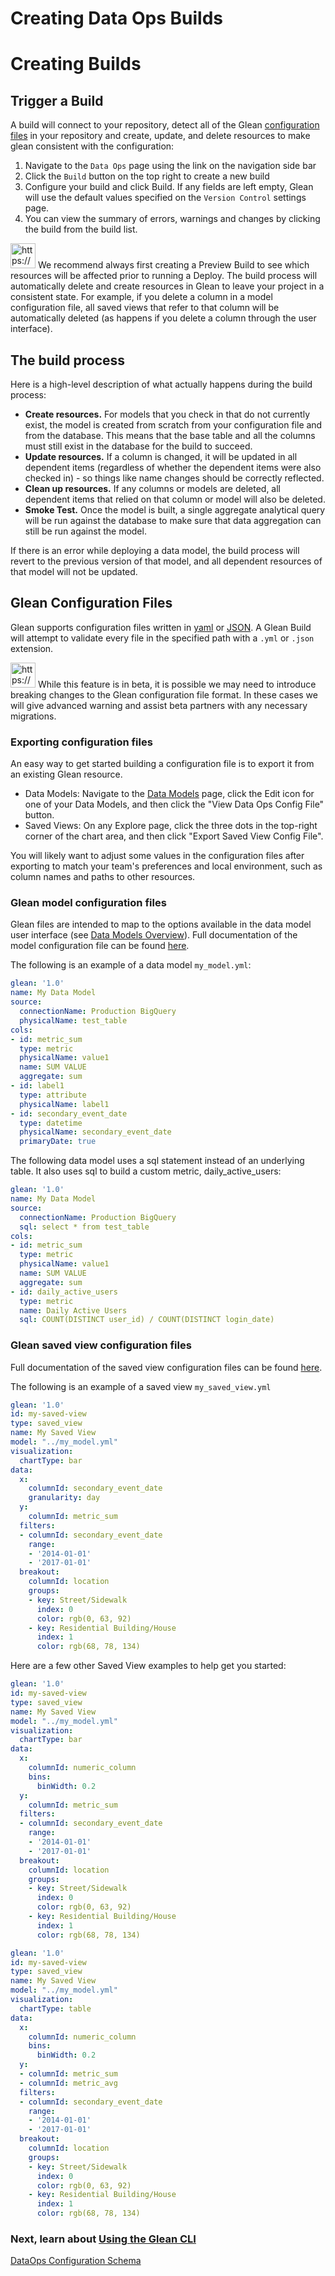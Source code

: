 # Creating Data Ops Builds

# Creating Builds

## Trigger a Build

A build will connect to your repository, detect all of the Glean [configuration files](https://www.notion.so/Data-Ops-16c76e0ef7b946579bdc4eb7baabbf42) in your repository and create, update, and delete resources to make glean consistent with the configuration:

1. Navigate to the `Data Ops` page using the link on the navigation side bar
2. Click the `Build` button on the top right to create a new build
3. Configure your build and click Build.  If any fields are left empty, Glean will use the default values specified on the `Version Control` settings page.
4. You can view the summary of errors, warnings and changes by clicking the build from the build list.

<aside>
<img src="https://glean.io/img/icons/warning-sign.svg" alt="https://glean.io/img/icons/warning-sign.svg" width="40px" /> We recommend always first creating a Preview Build to see which resources will be affected prior to running a Deploy.  The build process will automatically delete and create resources in Glean to leave your project in a consistent state.  For example, if you delete a column in a model configuration file, all saved views that refer to that column will be automatically deleted (as happens if you delete a column through the user interface).

</aside>

## The build process

Here is a high-level description of what actually happens during the build process:

- **Create resources.** For models that you check in that do not currently exist, the model is created from scratch from your configuration file and from the database.  This means that the base table and all the columns must still exist in the database for the build to succeed.
- **Update resources.** If a column is changed, it will be updated in all dependent items (regardless of whether the dependent items were also checked in) - so things like name changes should be correctly reflected.
- **Clean up resources.** If any columns or models are deleted, all dependent items that relied on that column or model will also be deleted.
- **Smoke Test.** Once the model is built, a single aggregate analytical query will be run against the database to make sure that data aggregation can still be run against the model.

If there is an error while deploying a data model, the build process will revert to the previous version of that model, and all dependent resources of that model will not be updated.

## Glean Configuration Files

Glean supports configuration files written in [yaml](https://en.wikipedia.org/wiki/YAML) or [JSON](https://en.wikipedia.org/wiki/JSON). A Glean Build will attempt to validate every file in the specified path with a `.yml` or `.json` extension. 

<aside>
<img src="https://glean.io/img/icons/warning-sign.svg" alt="https://glean.io/img/icons/warning-sign.svg" width="40px" /> While this feature is in beta, it is possible we may need to introduce breaking changes to the Glean configuration file format. In these cases we will give advanced warning and  assist beta partners with any necessary migrations.

</aside>

### Exporting configuration files

An easy way to get started building a configuration file is to export it from an existing Glean resource.

- Data Models: Navigate to the [Data Models](https://glean.io/app/p/data-models) page, click the Edit icon for one of your Data Models, and then click the "View Data Ops Config File" button.
- Saved Views: On any Explore page, click the three dots in the top-right corner of the chart area, and then click "Export Saved View Config File".

You will likely want to adjust some values in the configuration files after exporting to match your team's preferences and local environment, such as column names and paths to other resources.

### Glean model configuration files

Glean files are intended to map to the options available in the data model user interface (see [Data Models Overview](Data-Models-Overview)). Full documentation of the model configuration file can be found [here](Creating-Data-Ops-Builds-e30b13c68425475293858e4b5229f267/DataOps-Configuration-Schema).

The following is an example of a data model `my_model.yml`:

```yaml
glean: '1.0'
name: My Data Model
source:
  connectionName: Production BigQuery
  physicalName: test_table
cols:
- id: metric_sum
  type: metric
  physicalName: value1
  name: SUM VALUE
  aggregate: sum
- id: label1
  type: attribute
  physicalName: label1
- id: secondary_event_date
  type: datetime
  physicalName: secondary_event_date
  primaryDate: true
```

The following data model uses a sql statement instead of an underlying table. It also uses sql to build a custom metric, daily_active_users:

```yaml
glean: '1.0'
name: My Data Model
source:
  connectionName: Production BigQuery
  sql: select * from test_table
cols:
- id: metric_sum
  type: metric
  physicalName: value1
  name: SUM VALUE
  aggregate: sum
- id: daily_active_users
  type: metric
  name: Daily Active Users
  sql: COUNT(DISTINCT user_id) / COUNT(DISTINCT login_date)
```

### Glean saved view configuration files

Full documentation of the saved view configuration files can be found [here](Creating-Data-Ops-Builds-e30b13c68425475293858e4b5229f267/DataOps-Configuration-Schema).

The following is an example of a saved view `my_saved_view.yml`

```yaml
glean: '1.0'
id: my-saved-view
type: saved_view
name: My Saved View
model: "../my_model.yml"
visualization:
  chartType: bar
data:
  x:
    columnId: secondary_event_date
    granularity: day
  y:
    columnId: metric_sum
  filters:
  - columnId: secondary_event_date
    range:
    - '2014-01-01'
    - '2017-01-01'
  breakout:
    columnId: location
    groups:
    - key: Street/Sidewalk
      index: 0
      color: rgb(0, 63, 92)
    - key: Residential Building/House
      index: 1
      color: rgb(68, 78, 134)
```

Here are a few other Saved View examples to help get you started:

```yaml
glean: '1.0'
id: my-saved-view
type: saved_view
name: My Saved View
model: "../my_model.yml"
visualization:
  chartType: bar
data:
  x:
    columnId: numeric_column
    bins:
      binWidth: 0.2
  y:
    columnId: metric_sum
  filters:
  - columnId: secondary_event_date
    range:
    - '2014-01-01'
    - '2017-01-01'
  breakout:
    columnId: location
    groups:
    - key: Street/Sidewalk
      index: 0
      color: rgb(0, 63, 92)
    - key: Residential Building/House
      index: 1
      color: rgb(68, 78, 134)
```

```yaml
glean: '1.0'
id: my-saved-view
type: saved_view
name: My Saved View
model: "../my_model.yml"
visualization:
  chartType: table
data:
  x:
    columnId: numeric_column
    bins:
      binWidth: 0.2
  y:
  - columnId: metric_sum
  - columnId: metric_avg
  filters:
  - columnId: secondary_event_date
    range:
    - '2014-01-01'
    - '2017-01-01'
  breakout:
    columnId: location
    groups:
    - key: Street/Sidewalk
      index: 0
      color: rgb(0, 63, 92)
    - key: Residential Building/House
      index: 1
      color: rgb(68, 78, 134)
```

### Next, learn about [Using the Glean CLI](Using-the-Glean-CLI)

[DataOps Configuration Schema](Creating-Data-Ops-Builds-e30b13c68425475293858e4b5229f267/DataOps-Configuration-Schema)
